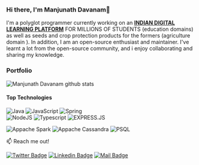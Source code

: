 ### Hi there, I'm Manjunath Davanam👋

I'm a polyglot programmer currently working on an [**INDIAN DIGITAL LEARNING PLATFORM**](https://sunbird.org) FOR MILLIONS OF STUDENTS (education domains) as well as seeds and crop protection products for the formers (agriculture domain ). In addition, I am an open-source enthusiast and maintainer. I've learnt a lot from the open-source community, and i enjoy collaborating and sharing my knowledge.


### Portfolio

![Manjunath Davanam github stats](https://github-readme-stats.vercel.app/api?username=manjudr&show_icons=true&theme=dark&hide=stars,issues)

<!-- ![solarized-dark](https://github-readme-stats.vercel.app/api?username=manjudr&show_icons=true&hide=contribs,prs&cache_seconds=86400&theme=solarized-dark) -->

<!-- ![Top Langs](https://github-readme-stats.vercel.app/api/top-langs/?username=manjudr&theme=dracula) -->


#### Top Technologies

<!-- TODO: Make technologies links takes you to repositories -->

<img alt="Java" src="https://img.shields.io/badge/java-%23ED8B00.svg?&style=for-the-badge&logo=java&logoColor=white"/> <img alt="JavaScript" src="https://img.shields.io/badge/javascript%20-%23323330.svg?&style=for-the-badge&logo=javascript&logoColor=%23F7DF1E"/>
<img alt="Spring" src="https://img.shields.io/badge/Scala-DC322F?style=for-the-badge&logo=scala&logoColor=white"/>	
<img alt="NodeJS" src="https://img.shields.io/badge/node.js%20-%2343853D.svg?&style=for-the-badge&logo=node.js&logoColor=white"/> 
<img alt="Typescript" src="https://img.shields.io/badge/TypeScript-007ACC?style=for-the-badge&logo=typescript&logoColor=white"/> 
<img alt="EXPRESS.JS" src="https://img.shields.io/badge/Express.js-404D59?style=for-the-badge"/> 

<img alt="Appache Spark" src="https://img.shields.io/badge/-Apache%20Spark-red?style=for-the-badge&logo=apache%20spark&logoColor=white"/> <img alt = "Appache Cassandra" src="https://img.shields.io/badge/-Apache%20Cassandra-0769AD?style=for-the-badge&logo=apache%20cassandra&logoColor=white"/> <img alt ="PSQL" src="https://img.shields.io/badge/PostgreSQL-316192?style=for-the-badge&logo=postgresql&logoColor=white"/>




:mailbox: Reach me out!

[![Twitter Badge](https://img.shields.io/badge/-@Manju-1ca0f1?style=flat&labelColor=1ca0f1&logo=twitter&logoColor=white&link=https://twitter.com/BeingDavanam)](https://twitter.com/BeingDavanam) [![Linkedin Badge](https://img.shields.io/badge/-@Manju-0e76a8?style=flat&labelColor=0e76a8&logo=linkedin&logoColor=white)](https://www.linkedin.com/in/manjunathdr/) [![Mail Badge](https://img.shields.io/badge/-@Manju-c0392b?style=flat&labelColor=c0392b&logo=gmail&logoColor=white)](mailto:manjunathdavanam@gmail.com)


<!--
**manjudr/manjudr** is a ✨ _special_ ✨ repository because its `README.md` (this file) appears on your GitHub profile.

Here are some ideas to get you started:

- 🔭 I’m currently working on ...
- 🌱 I’m currently learning ...
- 👯 I’m looking to collaborate on ...
- 🤔 I’m looking for help with ...
- 💬 Ask me about ...
- 📫 How to reach me: ...
- 😄 Pronouns: ...
- ⚡ Fun fact: ...
-->
